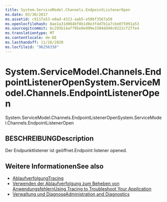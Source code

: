 ```yaml
---
title: System.ServiceModel.Channels.EndpointListenerOpen
ms.date: 03/30/2017
ms.assetid: c911fa53-e0ad-4313-aab5-e596f3567a50
ms.openlocfilehash: 8ae1a31d084bf8b1d8e3f4d7b1a7cbe075991a53
ms.sourcegitcommit: bc293b14af795e0e999e3304dd40c0222cf2ffe4
ms.translationtype: MT
ms.contentlocale: de-DE
ms.lasthandoff: 11/26/2020
ms.locfileid: "96256338"
---
```

# <a name="systemservicemodelchannelsendpointlisteneropen"></a><span data-ttu-id="5f113-102">System.ServiceModel.Channels.EndpointListenerOpen</span><span class="sxs-lookup"><span data-stu-id="5f113-102">System.ServiceModel.Channels.EndpointListenerOpen</span></span>

<span data-ttu-id="5f113-103">System.ServiceModel.Channels.EndpointListenerOpen</span><span class="sxs-lookup"><span data-stu-id="5f113-103">System.ServiceModel.Channels.EndpointListenerOpen</span></span>  
  
## <a name="description"></a><span data-ttu-id="5f113-104">BESCHREIBUNG</span><span class="sxs-lookup"><span data-stu-id="5f113-104">Description</span></span>  

 <span data-ttu-id="5f113-105">Der Endpunktlistener ist geöffnet.</span><span class="sxs-lookup"><span data-stu-id="5f113-105">Endpoint listener opened.</span></span>  
  
## <a name="see-also"></a><span data-ttu-id="5f113-106">Weitere Informationen</span><span class="sxs-lookup"><span data-stu-id="5f113-106">See also</span></span>

- [<span data-ttu-id="5f113-107">Ablaufverfolgung</span><span class="sxs-lookup"><span data-stu-id="5f113-107">Tracing</span></span>](index.md)
- [<span data-ttu-id="5f113-108">Verwenden der Ablaufverfolgung zum Beheben von Anwendungsfehlern</span><span class="sxs-lookup"><span data-stu-id="5f113-108">Using Tracing to Troubleshoot Your Application</span></span>](using-tracing-to-troubleshoot-your-application.md)
- [<span data-ttu-id="5f113-109">Verwaltung und Diagnose</span><span class="sxs-lookup"><span data-stu-id="5f113-109">Administration and Diagnostics</span></span>](../index.md)
